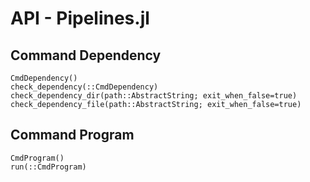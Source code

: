 # API - Pipelines.jl

## Command Dependency

```@docs
CmdDependency()
check_dependency(::CmdDependency)
check_dependency_dir(path::AbstractString; exit_when_false=true)
check_dependency_file(path::AbstractString; exit_when_false=true)
```

## Command Program

```@docs
CmdProgram()
run(::CmdProgram)
```